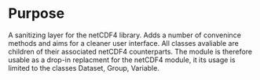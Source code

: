 # Purpose
A sanitizing layer for the netCDF4 library. Adds a number of convenince methods and aims for a cleaner
user interface. All classes avaliable are children of their associated netCDF4 counterparts.
The module is therefore usable as a drop-in replacment for the netCDF4 module, it its usage
is limited to the classes Dataset, Group, Variable.
